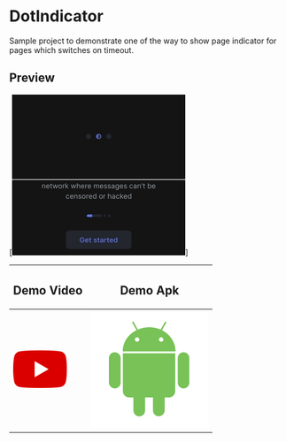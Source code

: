 # DotIndicator

Sample project to demonstrate one of the way to show page indicator for pages which switches on timeout.

<h2>Preview</h1>

[![Preview](./preview.jpg)]

| <h2>Demo Video</h1> | <h2>Demo Apk</h1> |
| --- | --- |
| [![Youtube](./youtube.png)](https://youtu.be/ZAueAp0AMj0) | [![Demo Apk](./android.svg)](https://github.com/sujithkanna/dotindicator/blob/main/demo/Demo.apk?raw=true) |